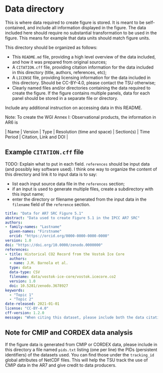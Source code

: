 # Data directory

This is where data required to create figure is stored. It is meant to be self-contained, and include all information 
displayed in the figure. The data included here should require no substantial transformation to be used in the figure.
This means for example that data units should match figure units.  

This directory should be organized as follows:
- This `README.md` file, providing a high level overview of the data included, and how it was prepared from original sources;  
- A `CITATION.cff` file, providing citation information for the data included in this directory (title, authors, references, etc);
- A `LICENSE` file, providing licensing information for the data included in this directory. Should be CC-BY-4.0, please contact the TSU otherwise;
- Clearly named files and/or directories containing the data required to create the figure. If the figure contains multiple panels, 
  data for each panel should be stored in a separate file or directory.

Include any additional instruction on accessing data in this README.

Note: To create the WGI Annex I: Observational products, the information in AR6 is

| Name | Version | Type | Resolution (time and space) | Section(s) | Time Period | Citation, Link and DOI |

## Example `CITATION.cff` file

TODO: Explain what to put in each field. 
`references` should be input data (and possibly key software used). I think one way to organize the content of this
directory and link it to input data is to say: 
- list each input source data file in the `references` section;
- if an input is used to generate multiple files, create a subdirectory with this input name;
- enter the directory or filename generated from the input data in the `filename` field of the `reference` section.

```yaml
title: "Data for AR7 SRC Figure 5.1"
abstract: "Data used to create Figure 5.1 in the IPCC AR7 SRC" 
authors:
- family-names: "Lastname"
  given-names: "Firstname"
  orcid: "https://orcid.org/0000-0000-0000-0000"
version: 1.0
doi: "https://doi.org/10.0000/zenodo.0000000"
references:
- title: Historical CO2 Record from the Vostok Ice Core
  authors:
  - name: J.M. Barnola et al.
  type: data
  data-type: CSV
  filename: data/vostok-ice-core/vostok.icecore.co2
  version: 1.0
  doi: 10.5281/zenodo.3678927
keywords:
  - "Topic 1"
  - "Topic 2"
date-released: 2021-01-01
license: "CC-BY-4.0"
cff-version: 1.2.0
message: "When citing this dataset, please include both the data citation and the citation for the report component from which the figure originates."
```

## Note for CMIP and CORDEX data analysis

If the figure data is generated from CMIP or CORDEX data, please include in this directory a file named `pids.txt` 
listing (one per line) the PIDs (persistent identifiers) of the datasets used. You can find those under the 
`tracking_id` global attributes of NetCDF files. This will help the TSU track the use of CMIP data in the AR7 
and give credit to data producers.




